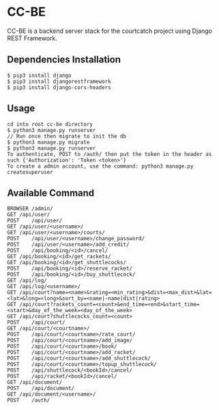 # CC-BE

CC-BE is a backend server stack for the courtcatch project using Django REST Framework.

## Dependencies Installation
	
	$ pip3 install django
	$ pip3 install djangorestframework
	$ pip3 install django-cors-headers

## Usage

	cd into root cc-be directory
	$ python3 manage.py runserver
	// Run once then migrate to init the db
	$ python3 manage.py migrate
	$ python3 manage.py runserver
	To authenticate, POST to /auth/ then put the token in the header as such {'Authorization': 'Token <token>'}
	To create a admin account, use the command: python3 manage.py createsuperuser

## Available Command

	BROWSER	/admin/
	GET	/api/user/
	POST	/api/user/
	GET	/api/user/<username>/
	GET	/api/user/<username>/courts/
	POST	/api/user/<username>/change_password/
	POST	/api/user/<username>/add_credit/
	POST	/api/booking/<id>/cancel/
	GET	/api/booking/<id>/get_rackets/
	GET	/api/booking/<id>/get_shuttlecocks/
	POST	/api/booking/<id>/reserve_racket/
	POST	/api/booking/<id>/buy_shuttlecock/
	GET	/api/log/
	GET	/api/log/<username>/
	GET	/api/court?name=<name>&rating=<min_rating>&dist=<max_dist>&lat=<lat>&long=<long>&sort_by=<name|-name|dist|rating>
	GET /api/court?rackets_count=<count>&end_time=<end>&start_time=<start>&day_of_the_week=<day_of_the_week>
	GET /api/court?shuttlecocks_count=<count>
	POST	/api/court/
	GET	/api/court/<courtname>/
	POST	/api/court/<courtname>/rate_court/
	POST	/api/court/<courtname>/add_image/
	POST	/api/court/<courtname>/book/
	POST	/api/court/<courtname>/add_racket/
	POST	/api/court/<courtname>/add_shuttlecock/
	POST	/api/court/<courtname>/topup_shuttlecock/
	POST	/api/shuttlecock/<bookId>/cancel/
	POST	/api/racket/<bookId>/cancel/
	GET	/api/document/
	POST	/api/document/
	GET	/api/document/<username>/
	POST	/auth/

